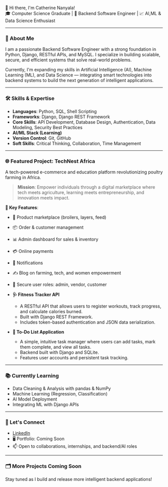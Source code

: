 👋 Hi there, I'm Catherine Nanyala!  
🎓 Computer Science Graduate | 🧠 Backend Software Engineer | 📈 AI,ML & Data Science Enthusiast  

---

### 🚀 About Me
I am a passionate Backend Software Engineer with a strong foundation in Python, Django, RESTful APIs, and MySQL. I specialize in building scalable, secure, and efficient systems that solve real-world problems.

Currently, I'm expanding my skills in Artificial Intelligence (AI), Machine Learning (ML), and Data Science — integrating smart technologies into backend systems to build the next generation of intelligent applications.

---

### 🛠️ Skills & Expertise
- **Languages**: Python, SQL, Shell Scripting  
- **Frameworks**: Django, Django REST Framework  
- **Core Skills**: API Development, Database Design, Authentication, Data Modeling, Security Best Practices  
- **AI/ML Stack (Learning)** 
- **Version Control**: Git, GitHub  
- **Soft Skills**: Critical Thinking, Collaboration, Time Management  

---

### 🌐 Featured Project: TechNest Africa
A tech-powered e-commerce and education platform revolutionizing poultry farming in Africa.

> **Mission**: Empower individuals through a digital marketplace where tech meets agriculture, learning meets entrepreneurship, and innovation meets impact.

**🔧 Key Features**:
- 🐓 Product marketplace (broilers, layers, feed)
- 📦 Order & customer management
- 📊 Admin dashboard for sales & inventory
- 💳 Online payments
- 🔔 Notifications
- ✍️ Blog on farming, tech, and women empowerment
- 🔐 Secure user roles: admin, vendor, customer


- **🩺 Fitness Tracker API**
  - A RESTful API that allows users to register workouts, track progress, and calculate calories burned.
  - Built with Django REST Framework.
  - Includes token-based authentication and JSON data serialization.

- **📝 To-Do List Application**
  - A simple, intuitive task manager where users can add tasks, mark them complete, and view all tasks.
  - Backend built with Django and SQLite.
  - Features user accounts and persistent task tracking.

---

### 📚 Currently Learning
- Data Cleaning & Analysis with pandas & NumPy  
- Machine Learning (Regression, Classification)   
- AI Model Deployment 
- Integrating ML with Django APIs  

---

### 🤝 Let's Connect
- [LinkedIn](https://linkedin.com/in/catherine-nanyala-55676b311)
- 🖥️ Portfolio: Coming Soon 
- 📫 Open to collaborations, internships, and backend/AI roles  

---

### 🗂️ More Projects Coming Soon
Stay tuned as I build and release more intelligent backend applications!
 


